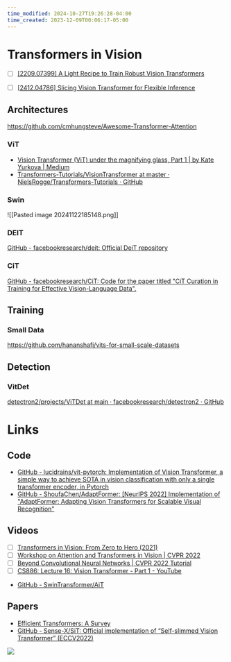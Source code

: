 ```yaml
---
time_modified: 2024-10-27T19:26:28-04:00
time_created: 2023-12-09T00:06:17-05:00
---
```


# Transformers in Vision

- [ ] [[2209.07399] A Light Recipe to Train Robust Vision Transformers](https://arxiv.org/abs/2209.07399)
- [ ] [\[2412.04786\] Slicing Vision Transformer for Flexible Inference](https://arxiv.org/abs/2412.04786)



## Architectures

https://github.com/cmhungsteve/Awesome-Transformer-Attention

### ViT


- [Vision Transformer (ViT) under the magnifying glass, Part 1 | by Kate Yurkova | Medium](https://yurkovak.medium.com/vision-transformer-vit-under-the-magnifying-glass-part-1-70be8d6661a7)
- [Transformers-Tutorials/VisionTransformer at master · NielsRogge/Transformers-Tutorials · GitHub](https://github.com/NielsRogge/Transformers-Tutorials/tree/master/VisionTransformer)


### Swin

![[Pasted image 20241122185148.png]]

### DEIT

[GitHub - facebookresearch/deit: Official DeiT repository](https://github.com/facebookresearch/deit)


### CiT

[GitHub - facebookresearch/CiT: Code for the paper titled "CiT Curation in Training for Effective Vision-Language Data".](https://github.com/facebookresearch/CiT/tree/main)

## Training

### Small Data

https://github.com/hananshafi/vits-for-small-scale-datasets


## Detection

### VitDet
[detectron2/projects/ViTDet at main · facebookresearch/detectron2 · GitHub](https://github.com/facebookresearch/detectron2/tree/main/projects/ViTDet#lvis)

# Links

## Code
- [GitHub - lucidrains/vit-pytorch: Implementation of Vision Transformer, a simple way to achieve SOTA in vision classification with only a single transformer encoder, in Pytorch](https://github.com/lucidrains/vit-pytorch)
- [GitHub - ShoufaChen/AdaptFormer: [NeurIPS 2022] Implementation of "AdaptFormer: Adapting Vision Transformers for Scalable Visual Recognition"](https://github.com/ShoufaChen/AdaptFormer)

## Videos
- [ ] [Transformers in Vision: From Zero to Hero (2021)](https://www.youtube.com/watch?v=J-utjBdLCTo)
- [ ] [Workshop on Attention and Transformers in Vision | CVPR 2022](https://www.youtube.com/playlist?list=PLki3HkfgNEsKa0vP-mZCfWccEFyrT93y_)
- [ ] [Beyond Convolutional Neural Networks | CVPR 2022 Tutorial](https://www.youtube.com/watch?v=QdGWCUOO6xw)
- [ ] [CS886: Lecture 16: Vision Transformer - Part 1 - YouTube](https://www.youtube.com/watch?v=YklCcqu0Xm0)

- [GitHub - SwinTransformer/AiT](https://github.com/SwinTransformer/AiT)

## Papers

- [Efficient Transformers: A Survey](https://arxiv.org/abs/2009.06732)
- [GitHub - Sense-X/SiT: Official implementation of “Self-slimmed Vision Transformer” (ECCV2022)](https://github.com/Sense-X/SiT)




![](https://x.com/james_y_zou/status/1846944485206643030)